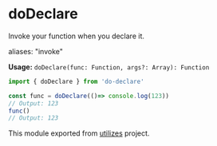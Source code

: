 # doDeclare

Invoke your function when you declare it.

aliases: "invoke"

**Usage:** `doDeclare(func: Function, args?: Array): Function`

```typescript
import { doDeclare } from 'do-declare'

const func = doDeclare(()=> console.log(123))
// Output: 123
func()
// Output: 123
```

<!-- *keywords [] *keywordsend -->


This module exported from [utilizes](https://www.npmjs.com/package/utilizes) project.<!-- -->